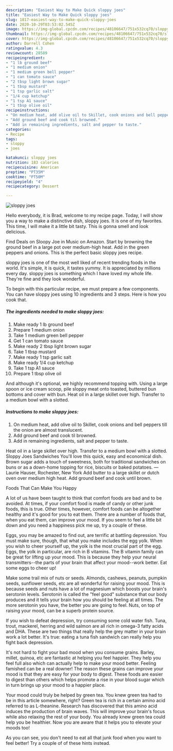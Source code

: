 ```yaml
---
description: "Easiest Way to Make Quick sloppy joes"
title: "Easiest Way to Make Quick sloppy joes"
slug: 1817-easiest-way-to-make-quick-sloppy-joes
date: 2020-10-29T03:53:02.545Z
image: https://img-global.cpcdn.com/recipes/48106647/751x532cq70/sloppy-joes-recipe-main-photo.jpg
thumbnail: https://img-global.cpcdn.com/recipes/48106647/751x532cq70/sloppy-joes-recipe-main-photo.jpg
cover: https://img-global.cpcdn.com/recipes/48106647/751x532cq70/sloppy-joes-recipe-main-photo.jpg
author: Darrell Cohen
ratingvalue: 4.3
reviewcount: 28589
recipeingredient:
- "1 lb ground beef"
- "1 medium onion"
- "1 medium green bell pepper"
- "1 can tomato sauce"
- "2 tbsp light brown sugar"
- "1 tbsp mustard"
- "1 tsp garlic salt"
- "1/4 cup ketchup"
- "1 tsp A1 sauce"
- "1 tbsp olive oil"
recipeinstructions:
- "On medium heat, add olive oil to Skillet, cook onions and bell peppers till the onion are almost translucent."
- "Add ground beef and cook til browned."
- "Add in remaining ingredients, salt and pepper to taste."
categories:
- Recipe
tags:
- sloppy
- joes

katakunci: sloppy joes 
nutrition: 183 calories
recipecuisine: American
preptime: "PT35M"
cooktime: "PT50M"
recipeyield: "4"
recipecategory: Dessert

---
```



![sloppy joes](https://img-global.cpcdn.com/recipes/48106647/751x532cq70/sloppy-joes-recipe-main-photo.jpg)

Hello everybody, it is Brad, welcome to my recipe page. Today, I will show you a way to make a distinctive dish, sloppy joes. It is one of my favorites. This time, I will make it a little bit tasty. This is gonna smell and look delicious.

Find Deals on Sloopy Joe in Music on Amazon. Start by browning the ground beef in a large pot over medium-high heat. Add in the green peppers and onions. This is the perfect basic sloppy joes recipe.

sloppy joes is one of the most well liked of recent trending foods in the world. It's simple, it is quick, it tastes yummy. It is appreciated by millions every day. sloppy joes is something which I have loved my whole life. They're fine and they look wonderful.


To begin with this particular recipe, we must prepare a few components. You can have sloppy joes using 10 ingredients and 3 steps. Here is how you cook that.

<!--inarticleads1-->

##### The ingredients needed to make sloppy joes:

1. Make ready 1 lb ground beef
1. Prepare 1 medium onion
1. Take 1 medium green bell pepper
1. Get 1 can tomato sauce
1. Make ready 2 tbsp light brown sugar
1. Take 1 tbsp mustard
1. Make ready 1 tsp garlic salt
1. Make ready 1/4 cup ketchup
1. Take 1 tsp A1 sauce
1. Prepare 1 tbsp olive oil


And although it&#39;s optional, we highly recommend topping with. Using a large spoon or ice cream scoop, pile sloppy meat onto toasted, buttered bun bottoms and cover with bun. Heat oil in a large skillet over high. Transfer to a medium bowl with a slotted. 

<!--inarticleads2-->

##### Instructions to make sloppy joes:

1. On medium heat, add olive oil to Skillet, cook onions and bell peppers till the onion are almost translucent.
1. Add ground beef and cook til browned.
1. Add in remaining ingredients, salt and pepper to taste.


Heat oil in a large skillet over high. Transfer to a medium bowl with a slotted. Sloppy Joes Sandwiches You&#39;ll love this quick, easy and economical dish. Brown sugar adds a touch of sweetness, both for traditional sandwiches on buns or as a down-home topping for rice, biscuits or baked potatoes. —Laurie Hauser, Rochester, New York Add butter to a large skillet or dutch oven over medium high heat. Add ground beef and cook until brown. 

Foods That Can Make You Happy


A lot of us have been taught to think that comfort foods are bad and to be avoided. At times, if your comfort food is made of candy or other junk foods, this is true. Other times, however, comfort foods can be altogether healthy and it's good for you to eat them. There are a number of foods that, when you eat them, can improve your mood. If you seem to feel a little bit down and you need a happiness pick me up, try a couple of these.

Eggs, you may be amazed to find out, are terrific at battling depression. You must make sure, though, that what you make includes the egg yolk. When you wish to cheer yourself up, the yolk is the most crucial part of the egg. Eggs, the yolk in particular, are rich in B vitamins. The B vitamin family can be great for lifting up your mood. This is because they help your neural transmitters--the parts of your brain that affect your mood--work better. Eat some eggs to cheer up!

Make some trail mix of nuts or seeds. Almonds, cashews, peanuts, pumpkin seeds, sunflower seeds, etc are all wonderful for raising your mood. This is because seeds and nuts have a lot of magnesium which boosts your brain's serotonin levels. Serotonin is called the "feel good" substance that our body produces and it tells your brain how you should be feeling at all times. The more serotonin you have, the better you are going to feel. Nuts, on top of raising your mood, can be a superb protein source.

If you wish to defeat depression, try consuming some cold water fish. Tuna, trout, mackerel, herring and wild salmon are all rich in omega-3 fatty acids and DHA. These are two things that really help the grey matter in your brain work a lot better. It's true: eating a tuna fish sandwich can really help you fight back depression. 

It's not hard to fight your bad mood when you consume grains. Barley, millet, quinoa, etc are fantastic at helping you feel happier. They help you feel full also which can actually help to make your mood better. Feeling famished can be a real downer! The reason these grains can improve your mood is that they are easy for your body to digest. These foods are easier to digest than others which helps promote a rise in your blood sugar which in turn brings up your mood to a happier place.

Your mood could truly be helped by green tea. You knew green tea had to be in this article somewhere, right? Green tea is rich in a certain amino acid referred to as L-theanine. Research has discovered that this amino acid induces the production of brain waves. This will improve your brain's focus while also relaxing the rest of your body. You already knew green tea could help you be healthier. Now you are aware that it helps you to elevate your moods too!

As you can see, you don't need to eat all that junk food when you want to feel better! Try  a  couple of  of  these  hints  instead.

